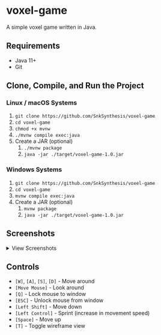 # voxel-game
A simple voxel game written in Java.

## Requirements
* Java 11+
* Git

## Clone, Compile, and Run the Project

### Linux / macOS Systems
1. `git clone https://github.com/SnkSynthesis/voxel-game`
2. `cd voxel-game`
3. `chmod +x mvnw `
4. `./mvnw compile exec:java`
5. Create a JAR (optional)
    1. `./mvnw package`
    2. `java -jar ./target/voxel-game-1.0.jar`

### Windows Systems
1. `git clone https://github.com/SnkSynthesis/voxel-game`
2. `cd voxel-game`
3. `mvnw compile exec:java`
4. Create a JAR (optional)
    1. `mvnw package`
    2. `java -jar ./target/voxel-game-1.0.jar`

## Screenshots

<details><summary>View Screenshots</summary>
  
<img src="screenshot.png" alt="Screenshot" width="50%" height="50%">
  
</details>

## Controls

* `[W]`, `[A]`, `[S]`, `[D]` - Move around
* `[Move Mouse]` - Look around
* `[Q]` - Lock mouse to window
* `[ESC]` - Unlock mouse from window
* `[Left Shift]` - Move down
* `[Left Control]` - Sprint (increase in movement speed)
* `[Space]` - Move up 
* `[T]` - Toggle wireframe view
